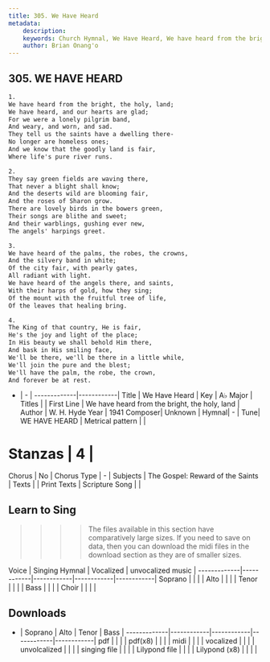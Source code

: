 ```yaml
---
title: 305. We Have Heard
metadata:
    description: 
    keywords: Church Hymnal, We Have Heard, We have heard from the bright, the holy, land, 
    author: Brian Onang'o
---
```



## 305. WE HAVE HEARD

```txt
1.
We have heard from the bright, the holy, land;
We have heard, and our hearts are glad;
For we were a lonely pilgrim band,
And weary, and worn, and sad.
They tell us the saints have a dwelling there-
No longer are homeless ones;
And we know that the goodly land is fair,
Where life's pure river runs.

2.
They say green fields are waving there,
That never a blight shall know;
And the deserts wild are blooming fair,
And the roses of Sharon grow.
There are lovely birds in the bowers green,
Their songs are blithe and sweet;
And their warblings, gushing ever new,
The angels' harpings greet.

3.
We have heard of the palms, the robes, the crowns,
And the silvery band in white;
Of the city fair, with pearly gates,
All radiant with light.
We have heard of the angels there, and saints,
With their harps of gold, how they sing;
Of the mount with the fruitful tree of life,
Of the leaves that healing bring.

4.
The King of that country, He is fair,
He's the joy and light of the place;
In His beauty we shall behold Him there,
And bask in His smiling face,
We'll be there, we'll be there in a little while,
We'll join the pure and the blest;
We'll have the palm, the robe, the crown,
And forever be at rest.
```

- |   -  |
-------------|------------|
Title | We Have Heard |
Key | A♭ Major |
Titles |  |
First Line | We have heard from the bright, the holy, land |
Author | W. H. Hyde
Year | 1941
Composer| Unknown |
Hymnal|  - |
Tune| WE HAVE HEARD |
Metrical pattern | |
# Stanzas | 4 |
Chorus | No |
Chorus Type | - |
Subjects | The Gospel: Reward of the Saints |
Texts |  |
Print Texts | 
Scripture Song |  |
  
## Learn to Sing

>>>> The files available in this section have comparatively large sizes. If you need to save on data, then you can download the midi files in the download section as they are of smaller sizes.

Voice |  Singing Hymnal | Vocalized | unvocalized music |
-------------|------------|------------|------------|------------|
Soprano | | | |
Alto | | | |
Tenor | | | |
Bass | | | |
Choir | | | |

## Downloads

- |  Soprano | Alto | Tenor | Bass |
-------------|------------|------------|------------|------------|
pdf | | | |
pdf(x8) | | | |
midi | | | |
vocalized | | | |
unvolcalized | | | |
singing file | | | |
Lilypond file | | | |
Lilypond (x8) | | | |
  